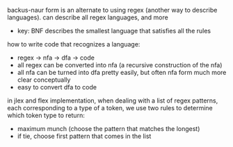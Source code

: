 backus-naur form is an alternate to using regex (another way to describe languages). can describe all regex languages, and more

- key: BNF describes the smallest language that satisfies all the rules

how to write code that recognizes a language:

- regex $\rightarrow$ nfa $\rightarrow$ dfa $\rightarrow$ code
- all regex can be converted into nfa (a recursive construction of the nfa)
- all nfa can be turned into dfa pretty easily, but often nfa form much more clear conceptually
- easy to convert dfa to code

in jlex and flex implementation, when dealing with a list of regex patterns, each corresponding to a type of a token, we use two rules to determine which token type to return:

- maximum munch (choose the pattern that matches the longest)
- if tie, choose first pattern that comes in the list

